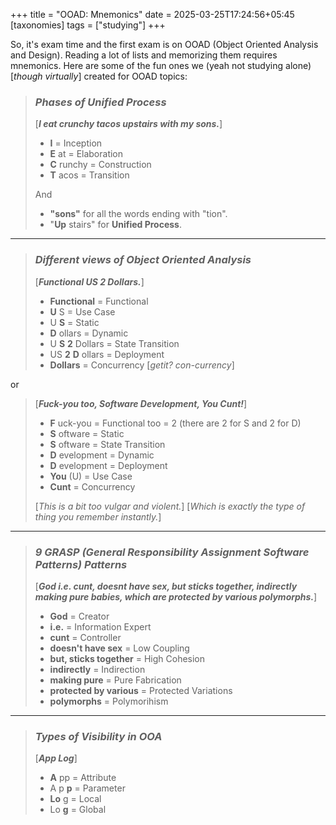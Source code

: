 +++
title = "OOAD: Mnemonics"
date = 2025-03-25T17:24:56+05:45
[taxonomies]
tags = ["studying"]
+++

So, it's exam time and the first exam is on OOAD (Object Oriented Analysis and Design).
Reading a lot of lists and memorizing them requires mnemonics. Here are some of the fun
ones we (yeah not studying alone) [_though virtually_] created for OOAD topics:

> ### _Phases of Unified Process_  
>
> [___I eat crunchy tacos upstairs with my sons.___]
>
> - __I__ = Inception
> - __E__ at = Elaboration
> - __C__ runchy = Construction
> - __T__ acos = Transition
>
> And
>
> - __"sons"__ for all the words ending with "tion".
> - "__Up__ stairs" for __Unified Process__.
>
***

> ### _Different views of Object Oriented Analysis_  
>
> [___Functional US 2 Dollars.___]
>
> - __Functional__ = Functional
> - __U__ S = Use Case
> - U __S__ = Static
> - __D__ ollars = Dynamic
> - U __S__ __2__ Dollars = State Transition
> - US __2__ __D__ ollars = Deployment
> - __Dollars__ = Concurrency [_getit? con-currency_]

or

> [___Fuck-you too, Software Development, You Cunt!___]
>
> - __F__ uck-you = Functional
> too = 2 (there are 2 for S and 2 for D)
> - __S__ oftware = Static
> - __S__ oftware = State Transition
> - __D__ evelopment = Dynamic
> - __D__ evelopment = Deployment
> - __You__ (U) = Use Case
> - __Cunt__ = Concurrency
>
> [_This is a bit too vulgar and violent._] [_Which is exactly the type of thing you remember instantly._]
***

> ### _9 GRASP (General Responsibility Assignment Software Patterns) Patterns_  
>
> [___God i.e. cunt, doesnt have sex, but sticks together, indirectly making pure babies, which are protected by various polymorphs.___]
>
> - __God__ = Creator
> - __i.e.__ = Information Expert
> - __cunt__ = Controller
> - __doesn't have sex__ = Low Coupling
> - __but, sticks together__ = High Cohesion
> - __indirectly__ = Indirection
> - __making pure__ = Pure Fabrication
> - __protected by various__ = Protected Variations
> - __polymorphs__ = Polymorihism
>
***

> ### _Types of Visibility in OOA_  
>
> [___App Log___]
>
> - __A__ pp = Attribute
> - A p __p__ = Parameter
> - __Lo__ g = Local
> - Lo __g__ = Global
